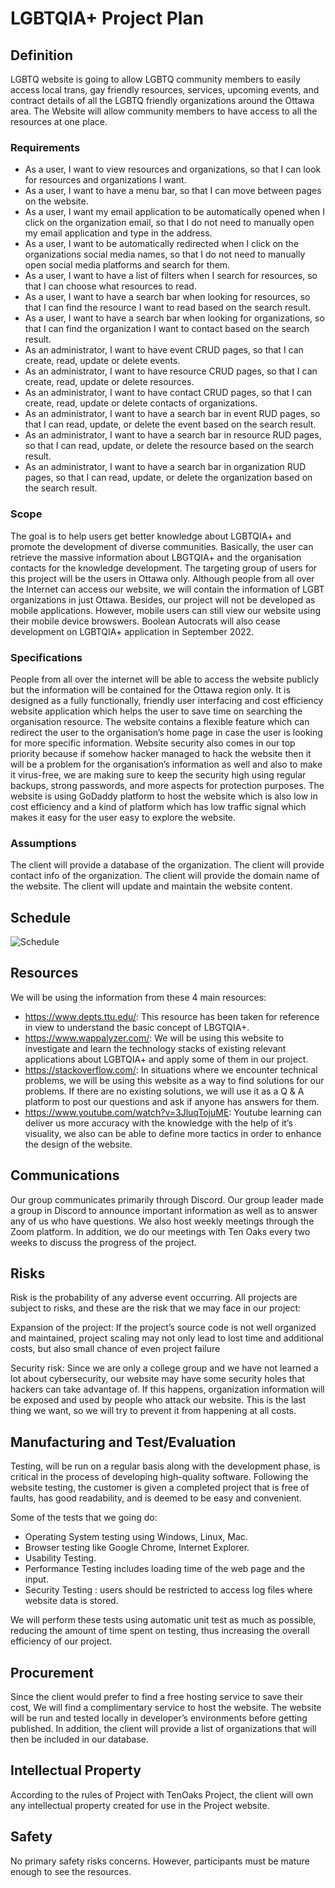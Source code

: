 # LGBTQIA+ Project Plan
## Definition
LGBTQ website is going to allow LGBTQ community members to easily access local trans, gay friendly resources, services, upcoming events, and contract details of all the LGBTQ friendly organizations around the Ottawa area. The Website will allow community members to have access to all the resources at one place.	

### Requirements 
- As a user, I want to view resources and organizations, so that I can look for resources and organizations I want.	
- As a user, I want to have a menu bar, so that I can move between pages on the website.
- As a user, I want my email application to be automatically opened when I click on the organization email, so that I do not need to manually open my email application and type in the address.
- As a user, I want to be automatically redirected when I click on the organizations social media names, so that I do not need to manually open social media platforms and search for them.
- As a user, I want to have a list of filters when I search for resources, so that I can choose what resources to read.
- As a user, I want to have a search bar when looking for resources, so that I can find the resource I want to read based on the search result.
- As a user, I want to have a search bar when looking for organizations, so that I can find the organization I want to contact based on the search result.
- As an administrator, I want to have event CRUD pages, so that I can create, read, update or delete events.
- As an administrator, I want to have resource CRUD pages, so that I can create, read, update or delete resources.
- As an administrator, I want to have contact CRUD pages, so that I can create, read, update or delete contacts of organizations.
- As an administrator, I want to have a search bar in event RUD pages, so that I can read, update, or delete the event based on the search result.
- As an administrator, I want to have a search bar in resource RUD pages, so that I can read, update, or delete the resource based on the search result.
- As an administrator, I want to have a search bar in organization RUD pages, so that I can read, update, or delete the organization based on the search result.

### Scope 
The goal is to help users get better knowledge about LGBTQIA+ and promote the development of diverse communities. Basically, the user can retrieve the massive information about LBGTQIA+ and the organisation contacts for the knowledge development. The targeting group of users for this project will be the users in Ottawa only. Although people from all over the Internet can access our website, we will contain the information of LGBT organizations in just Ottawa. Besides, our project will not be developed as mobile applications. However, mobile users can still view our website using their mobile device browswers. Boolean Autocrats will also cease development on LGBTQIA+ application in September 2022.

### Specifications 
People from all over the internet will be able to access the website publicly but the information will be contained for the Ottawa region only.
It is designed as a fully functionally, friendly user interfacing and cost efficiency website application which helps the user to save time on searching the organisation resource.
The website contains a flexible feature which can redirect the user to the organisation’s home page in case the user is looking for more specific information.
Website security also comes in our top priority because if somehow hacker managed to hack the website then it will be a problem for the organisation’s information as well and also to make it virus-free, we are making sure to keep the security high using regular backups, strong passwords, and more aspects for protection purposes.
The website is using GoDaddy platform to host the website which is also low in cost efficiency and a kind of platform which has low traffic signal which makes it easy for the user easy to explore the website.


### Assumptions
The client will provide a database of the organization.
The client will provide contact info of the organization.
The client will provide the domain name of the website.
The client will update and maintain the website content.


## Schedule 
![Schedule](https://i.ibb.co/Yc6c98T/Capture.jpg)


## Resources
We will be using the information from these 4 main resources:
- https://www.depts.ttu.edu/: This resource has been taken for reference in view to understand the basic concept of LBGTQIA+.
- https://www.wappalyzer.com/: We will be using this website to investigate and learn the technology stacks of existing relevant applications about LGBTQIA+ and apply some of them in our project.
- https://stackoverflow.com/: In situations where we encounter technical problems, we will be using this website as a way to find solutions for our problems. If there are no existing solutions, we will use it as a Q & A platform to post our questions and ask if anyone has answers for them.
- https://www.youtube.com/watch?v=3JluqTojuME: Youtube learning can deliver us more accuracy with the knowledge with the help of it’s visuality, we also can be able to define more tactics in order to enhance the design of the website.

## Communications 
Our group communicates primarily through Discord. Our group leader made a group in Discord to announce important information as well as to answer any of us who have questions. We also host weekly meetings through the Zoom platform. In addition, we do our meetings with Ten Oaks every two weeks to discuss the progress of the project.

## Risks 
Risk is the probability of any adverse event occurring. All projects are subject to risks, and these are the risk that we may face in our project: 

Expansion of the project: If the project’s source code is not well organized and maintained, project scaling may not only lead to lost time and additional costs, but also small chance of even project failure

Security risk: Since we are only a college group and we have not learned a lot about cybersecurity, our website may have some security holes that hackers can take advantage of. If this happens, organization information will be exposed and used by people who attack our website. This is the last thing we want, so we will try to prevent it from happening at all costs.

## Manufacturing and Test/Evaluation 
Testing, will be run on a regular basis along with the development phase, is critical in the process of developing high-quality software. Following the website testing, the customer is given a completed project that is free of faults, has good readability, and is deemed to be easy and convenient.

Some of the tests that we going do:
- Operating System testing using Windows, Linux, Mac.
- Browser testing like Google Chrome, Internet Explorer.
- Usability Testing.
- Performance Testing includes loading time of the web page and the input.
- Security Testing : users should be restricted to access log files where website data is stored.

We will perform these tests using automatic unit test as much as possible, reducing the amount of time spent on testing, thus increasing the overall efficiency of our project.
## Procurement 
Since the client would prefer to find a free hosting service to save their cost, We will find a complimentary service to host the website. The website will be run and tested locally in developer’s environments before getting published. In addition, the client will provide a list of organizations that will then be included in our database. 



## Intellectual Property 
According to the rules of Project with TenOaks Project, the client will own any intellectual property created for use in the Project website.



## Safety 
No primary safety risks concerns. However, participants must be mature enough to see the resources.



